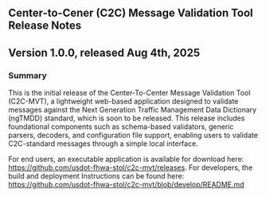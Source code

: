 Center-to-Cener (C2C) Message Validation Tool Release Notes
----------------------------

Version 1.0.0, released Aug 4th, 2025
----------------------------------------

### **Summary**
This is the initial release of the Center-To-Center Message Validation Tool (C2C-MVT), a lightweight web-based application designed to validate messages against the Next Generation Traffic Management Data Dictionary (ngTMDD) standard, which is soon to be released. This release includes foundational components such as schema-based validators, generic parsers, decoders, and configuration file support, enabling users to validate C2C-standard messages through a simple local interface. 

For end users, an executable application is available for download here: https://github.com/usdot-fhwa-stol/c2c-mvt/releases. For developers, the build and deployment Instructions can be found here: https://github.com/usdot-fhwa-stol/c2c-mvt/blob/develop/README.md 



